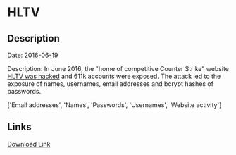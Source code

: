 # HLTV

## Description

Date: 2016-06-19

Description:
In June 2016, the &quot;home of competitive Counter Strike&quot; website <a href="http://www.hltv.org/news/18087-security-breach" target="_blank" rel="noopener">HLTV was hacked</a> and 611k accounts were exposed. The attack led to the exposure of names, usernames, email addresses and bcrypt hashes of passwords.


['Email addresses', 'Names', 'Passwords', 'Usernames', 'Website activity']

## Links

[Download Link](https://link-to.net/1229997/770.53258345205/dynamic/?r=aHR0cHM6Ly93d3cubWVkaWFmaXJlLmNvbS92aWV3LzBJeUxNZGdjb3JER05BSS9obHR2Lm9yZy9maWxl)